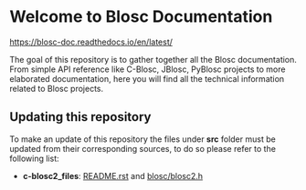 # Welcome to Blosc Documentation

https://blosc-doc.readthedocs.io/en/latest/

The goal of this repository is to gather together all the Blosc documentation. From simple API reference like C-Blosc, JBlosc, PyBlosc projects to more elaborated documentation, here you will find all the technical information related to Blosc projects.

## Updating this repository

To make an update of this repository the files under **src** folder must be updated from their corresponding sources, to do so please refer to the following list:

* **c-blosc2_files**: [README.rst](https://github.com/Blosc/c-blosc2/blob/master/README.rst) and [blosc/blosc2.h](https://github.com/Blosc/c-blosc2/blob/master/blosc/blosc2.h)
